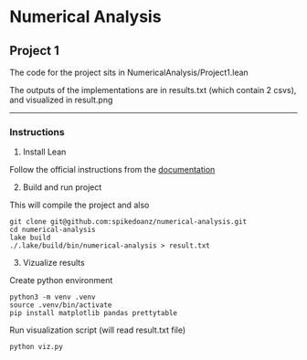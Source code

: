# Numerical Analysis

## Project 1

The code for the project sits in NumericalAnalysis/Project1.lean

The outputs of the implementations are in results.txt (which contain 2 csvs),
and visualized in result.png

---

### Instructions

1. Install Lean

Follow the official instructions from the [documentation](https://leanprover-community.github.io/get_started.html)

2. Build and run project

This will compile the project and also 
```
git clone git@github.com:spikedoanz/numerical-analysis.git
cd numerical-analysis
lake build
./.lake/build/bin/numerical-analysis > result.txt
```

3. Vizualize results

Create python environment

```
python3 -m venv .venv
source .venv/bin/activate
pip install matplotlib pandas prettytable
```

Run visualization script (will read result.txt file)
```
python viz.py
```